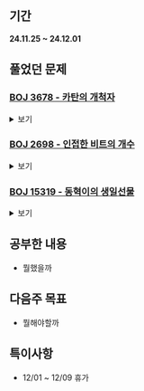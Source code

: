 ## 기간
**24.11.25 ~ 24.12.01**

## 풀었던 문제

### [BOJ 3678 - 카탄의 개척자](https://www.acmicpc.net/problem/3678)
<details>
<summary>보기</summary> 

- 정보
    - Tier: GoldⅠ
    - Tag: implementation

- 타임라인
    - Problem Open: 11/24 22:40
    - Tag Open: 11/25 07:20
    - Solve: --/-- --:--

- 풀이
    - 깡으로 해보는중

- 회고
    - 시뮬레이션 / 구현인 점 짐작은 하고 있었지만, 직접 태그를 확인해보고는 경악했다.
    - 시간이 오래 걸릴 것 같아 이번주 까지 푸는걸 목표로 잡고 임시적으로 유기
 
- 코드
  - ```cpp
    코드
    ```

</details>

### [BOJ 2698 - 인접한 비트의 개수](https://www.acmicpc.net/problem/2698)
<details>
<summary>보기</summary> 

- 정보
    - Tier: GoldⅣ
    - Tag: DP

- 타임라인
    - Problem Open: 11/25 22:10
    - Tag Open: 11/25 22:30
    - Solve: 11/25 23:01

- 풀이
    - $DP[i][N][K] =$ 첫 비트가 $i$이고, 크기가 $N$, 인접 비트의 개수가 $K$인 수열의 개수 $i \in \lbrace0, 1\rbrace$
    - <img src="http://latex.codecogs.com/png.latex?\dpi{110}\bg_white 
          \begin{cases}
          DP[i][N][K] = DP[i-1][N-1][K] + DP[i][N-1][K-1] & i=1 \\
          DP[i][N][K] = DP[i][N-1][K] + DP[i+1][N-1][K] & i=0
          \end{cases}
          "/>
    - 기저사례: $DP[0][1][0] = DP[1][1][0] = 1$

- 회고
    - 점화식 구현에서 애를 먹었다. 최적화 문제가 아닌 새로운 유형의 DP 문제로 잘 연구해서 쿼리에 추가하기
    - [바텀업 방식 코드](https://www.acmicpc.net/source/79130749)
 
- 코드
  - ```cpp
    #include <iostream>
    #include <vector>
    
    using namespace std;
    
    vector <vector <int>> bit0DP(101, vector <int> (101, -1));
    vector <vector <int>> bit1DP(101, vector <int> (101, -1));
    
    int get0BitDP(int N, int K);
    int get1BitDP(int N, int K);
    
    int get0BitDP(int N, int K) {
        if (N <= K) return 0;
    
        if (bit0DP[N][K] == -1) {
            bit0DP[N][K] = get0BitDP(N - 1, K) + get1BitDP(N - 1, K);
        }
        return bit0DP[N][K];
    }
    
    int get1BitDP(int N, int K) {
        if (N <= K) return 0;
    
        if (bit1DP[N][K] == -1) {
            bit1DP[N][K] = get0BitDP(N - 1, K) + get1BitDP(N - 1, K - 1);
        }
        return bit1DP[N][K];
    }
    int main() {
        ios_base::sync_with_stdio(false);
        cin.tie(NULL); cout.tie(NULL);
    
        int tc;
        cin >> tc;
    
        bit0DP[1][0] = 1;
        bit1DP[1][0] = 1;
    
        int N, K;
        while (tc--) {
            cin >> N >> K;
            cout << get0BitDP(N, K) + get1BitDP(N, K) << '\n';
        }
        return 0;
    }
    ```

</details>

### [BOJ 15319 - 동혁이의 생일선물](https://www.acmicpc.net/problem/15319)
<details>
<summary>보기</summary> 

- 정보
    - Tier: GoldⅣ
    - Tag: Divide_and_Conquer

- 타임라인
    - Problem Open: 11/26 22:00
    - Tag Open: --/-- --:--
    - Solve: 11/26 23:28

- 풀이
    - $n^m + n^{m-1} + n^{m-2} + \dots + 1 < n^{m+1} (n \ge 2)$
    - 이를 숙지하여 오름차순 나열하여 관찰
    - $i = max(j | 2^j - 1 < k) + 1$라고 할 때 아래와 같음
    - <img src="http://latex.codecogs.com/png.latex?\dpi{110}\bg_white 
          f(x, k) = 
          \begin{cases}
          x^{i-1} + f(x, k-2^{i-1}) & k > 0 \\
          0 & k \le 0
          \end{cases}
          "/>
    - 이를 재귀함수로 구현

- 회고
    - 나는 여전히 멍청하다는 것을 깨닫게 해준 문제
    - 구현 식을 세우고, 이를 어떻게 구현할 것인지 까지 확실히 해두기
    - [mod 연산의 특징](https://developer-mac.tistory.com/84) 제대로 숙지 (제발..)
    - [깔끔한 풀이](https://www.acmicpc.net/source/78800490): 오름차순 나열했을 때 $k$를 2진수로 하여 i번째 비트가 켜져있으면 $ans = ans + n^i$
 
- 코드
  - ```cpp
    #include <iostream>

    #define MOD 1000000007
    
    using namespace std;
    
    long long pow(int n, int i) {
        long long result = 1;
        while(i--) {
            result = ((result % MOD) * (n % MOD)) % MOD;
        }
        return result;
    }
    
    long long getNum(int x, int k) {
        if (k <= 0) return 0;
    
        long long i = 1;
        while ((1 << i) - 1 < k) {
            i++;
        }
    
        return (pow(x, i-1) + getNum(x, k - (1 << (i-1)))) % MOD;
    }
    
    int main() {
        long long n, x, k, ans;;
        ans = 0;
    
        cin >> n;
        while (n--) {
            cin >> x >> k;
            ans += getNum(x, k);
            ans %= MOD;
        }
    
        cout << ans;
        return 0;
    }
    ```

</details>

## 공부한 내용
- 뭘했을까

## 다음주 목표
- 뭘해야할까

## 특이사항
- 12/01 ~ 12/09 휴가
